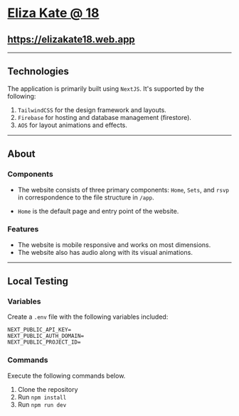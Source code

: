 # [Eliza Kate @ 18](https://elizakate18.web.app)

## https://elizakate18.web.app

---

## Technologies

The application is primarily built using `NextJS`. It's supported by the following: 

1. `TailwindCSS` for the design framework and layouts.
2. `Firebase` for hosting and database management (firestore).
3. `AOS` for layout animations and effects. 

---

## About 

### Components

* The website consists of three primary components: `Home`, `Sets`, and `rsvp` in correspondence to the file structure in `/app`. 

* `Home` is the default page and entry point of the website. 

### Features 

* The website is mobile responsive and works on most dimensions. 
* The website also has audio along with its visual animations.

---

## Local Testing

### Variables

Create a `.env` file with the following variables included: 

```
NEXT_PUBLIC_API_KEY=
NEXT_PUBLIC_AUTH_DOMAIN=
NEXT_PUBLIC_PROJECT_ID=
```

### Commands

Execute the following commands below. 

1. Clone the repository 
2. Run `npm install`
3. Run `npm run dev`
